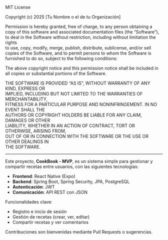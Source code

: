 MIT License

Copyright (c) 2025 [Tu Nombre o el de tu Organización]

Permission is hereby granted, free of charge, to any person obtaining a copy
of this software and associated documentation files (the “Software”), to deal
in the Software without restriction, including without limitation the rights  
to use, copy, modify, merge, publish, distribute, sublicense, and/or sell      
copies of the Software, and to permit persons to whom the Software is         
furnished to do so, subject to the following conditions:

The above copyright notice and this permission notice shall be included in     
all copies or substantial portions of the Software.

THE SOFTWARE IS PROVIDED “AS IS”, WITHOUT WARRANTY OF ANY KIND, EXPRESS OR     
IMPLIED, INCLUDING BUT NOT LIMITED TO THE WARRANTIES OF MERCHANTABILITY,       
FITNESS FOR A PARTICULAR PURPOSE AND NONINFRINGEMENT. IN NO EVENT SHALL THE    
AUTHORS OR COPYRIGHT HOLDERS BE LIABLE FOR ANY CLAIM, DAMAGES OR OTHER        
LIABILITY, WHETHER IN AN ACTION OF CONTRACT, TORT OR OTHERWISE, ARISING FROM,  
OUT OF OR IN CONNECTION WITH THE SOFTWARE OR THE USE OR OTHER DEALINGS IN      
THE SOFTWARE.

---

Este proyecto, **CookBook - MVP**, es un sistema simple para gestionar y compartir recetas entre usuarios, con las siguientes tecnologías:

- **Frontend**: React Native (Expo)
- **Backend**: Spring Boot, Spring Security, JPA, PostgreSQL
- **Autenticación**: JWT
- **Comunicación**: API REST con JSON

Funcionalidades clave:
- Registro e inicio de sesión
- Gestión de recetas (crear, ver, editar)
- Compartir recetas y ver comentarios

Contribuciones son bienvenidas mediante Pull Requests o sugerencias.


